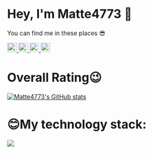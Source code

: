 # Hey, I'm Matte4773 👋
You can find me in these places 😎

<a href="http://wpa.qq.com/msgrd?v=3&uin=1575368293&site=qq&menu=yes">
  <img align="up" alt="QQ" width="22px" src="https://cdn.jsdelivr.net/npm/simple-icons@3.8.0/icons/tencentqq.svg" />
</a>

<a href="https://twitter.com/SongZhuo2">
  <img align="down" alt="Twitter" width="22px" src="https://cdn.jsdelivr.net/npm/simple-icons@3.8.0/icons/twitter.svg" />
</a>

<a href="https://www.youtube.com/channel/UCKX7kwT13mhtAU4PJuNQq6g">
  <img align="up" alt="YouTube" width="22px" src="https://cdn.jsdelivr.net/npm/simple-icons@3.8.0/icons/youtube.svg" />
</a>

<a href="https://space.bilibili.com/286090636">
  <img align="down" alt="bilibili" width="22px" src="https://cdn.jsdelivr.net/npm/simple-icons@3.8.0/icons/bilibili.svg" />
</a>

# Overall Rating😉
[![Matte4773's GitHub stats](https://github-readme-stats.vercel.app/api?username=Matte4773&show_icons=true&theme=synthwave)](https://github.com/anuraghazra/github-readme-stats)

# 😊My technology stack:
![](https://img.shields.io/badge/-android-3DDC84?logo=android&style=for-the-badge&logoColor=fff)
<!--
**Matte4773/Matte4773** is a ✨ _special_ ✨ repository because its `README.md` (this file) appears on your GitHub profile.

Here are some ideas to get you started:

- 🔭 I’m currently working on ...
- 🌱 I’m currently learning ...
- 👯 I’m looking to collaborate on ...
- 🤔 I’m looking for help with ...
- 💬 Ask me about ...
- 📫 How to reach me: ...
- 😄 Pronouns: ...
- ⚡ Fun fact: ...
-->
